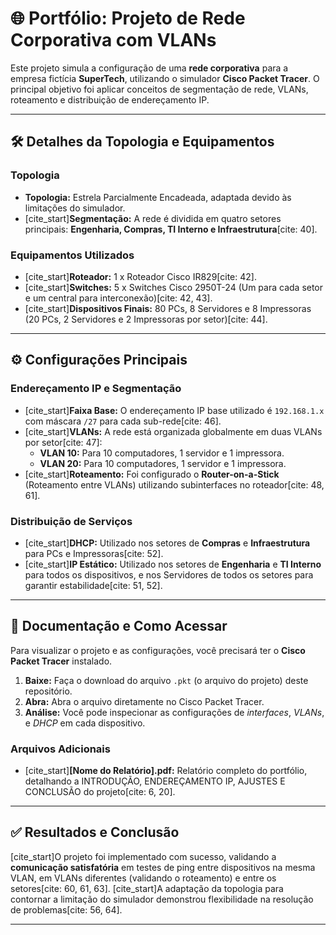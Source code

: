 # 🌐 Portfólio: Projeto de Rede Corporativa com VLANs

Este projeto simula a configuração de uma **rede corporativa** para a empresa fictícia **SuperTech**, utilizando o simulador **Cisco Packet Tracer**. O principal objetivo foi aplicar conceitos de segmentação de rede, VLANs, roteamento e distribuição de endereçamento IP.

---

## 🛠️ Detalhes da Topologia e Equipamentos

### Topologia
* **Topologia:** Estrela Parcialmente Encadeada, adaptada devido às limitações do simulador.
* [cite_start]**Segmentação:** A rede é dividida em quatro setores principais: **Engenharia, Compras, TI Interno e Infraestrutura**[cite: 40].

### Equipamentos Utilizados
* [cite_start]**Roteador:** 1 x Roteador Cisco IR829[cite: 42].
* [cite_start]**Switches:** 5 x Switches Cisco 2950T-24 (Um para cada setor e um central para interconexão)[cite: 42, 43].
* [cite_start]**Dispositivos Finais:** 80 PCs, 8 Servidores e 8 Impressoras (20 PCs, 2 Servidores e 2 Impressoras por setor)[cite: 44].

---

## ⚙️ Configurações Principais

### Endereçamento IP e Segmentação
* [cite_start]**Faixa Base:** O endereçamento IP base utilizado é `192.168.1.x` com máscara `/27` para cada sub-rede[cite: 46].
* [cite_start]**VLANs:** A rede está organizada globalmente em duas VLANs por setor[cite: 47]:
    * **VLAN 10:** Para 10 computadores, 1 servidor e 1 impressora.
    * **VLAN 20:** Para 10 computadores, 1 servidor e 1 impressora.
* [cite_start]**Roteamento:** Foi configurado o **Router-on-a-Stick** (Roteamento entre VLANs) utilizando subinterfaces no roteador[cite: 48, 61].

### Distribuição de Serviços
* [cite_start]**DHCP:** Utilizado nos setores de **Compras** e **Infraestrutura** para PCs e Impressoras[cite: 52].
* [cite_start]**IP Estático:** Utilizado nos setores de **Engenharia** e **TI Interno** para todos os dispositivos, e nos Servidores de todos os setores para garantir estabilidade[cite: 51, 52].

---

## 📝 Documentação e Como Acessar

Para visualizar o projeto e as configurações, você precisará ter o **Cisco Packet Tracer** instalado.

1.  **Baixe:** Faça o download do arquivo `.pkt` (o arquivo do projeto) deste repositório.
2.  **Abra:** Abra o arquivo diretamente no Cisco Packet Tracer.
3.  **Análise:** Você pode inspecionar as configurações de *interfaces*, *VLANs*, e *DHCP* em cada dispositivo.

### Arquivos Adicionais
* [cite_start]**[Nome do Relatório].pdf:** Relatório completo do portfólio, detalhando a INTRODUÇÃO, ENDEREÇAMENTO IP, AJUSTES E CONCLUSÃO do projeto[cite: 6, 20].

---

## ✅ Resultados e Conclusão

[cite_start]O projeto foi implementado com sucesso, validando a **comunicação satisfatória** em testes de ping entre dispositivos na mesma VLAN, em VLANs diferentes (validando o roteamento) e entre os setores[cite: 60, 61, 63]. [cite_start]A adaptação da topologia para contornar a limitação do simulador demonstrou flexibilidade na resolução de problemas[cite: 56, 64].

---

